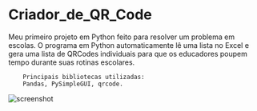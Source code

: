 # Criador_de_QR_Code

Meu primeiro projeto em Python feito para resolver um problema em escolas. O programa em Python automaticamente lê uma lista no Excel e gera uma lista de QRCodes individuais para que os educadores poupem tempo durante suas rotinas escolares.

		Principais bibliotecas utilizadas:
		Pandas, PySimpleGUI, qrcode.

![screenshot](https://user-images.githubusercontent.com/102183520/178026864-572910ec-8d27-413d-8f48-bdc1e3281274.png)


